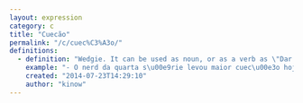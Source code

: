 ```yaml
---
layout: expression
category: c
title: "Cuecão"
permalink: "/c/cuec%C3%A3o/"
definitions:
  - definition: "Wedgie. It can be used as noun, or as a verb as \"Dar um cuec\u00e3o em algu\u00e9m\"."
    example: "- O nerd da quarta s\u00e9rie levou maior cuec\u00e3o hoje de manh\u00e3."
    created: "2014-07-23T14:29:10"
    author: "kinow"
---
```

